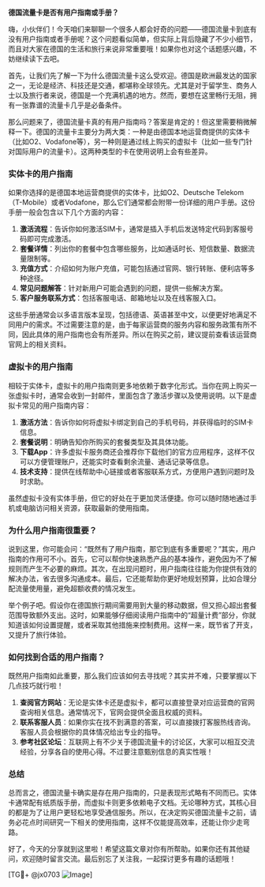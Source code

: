 **德国流量卡是否有用户指南或手册？**

嗨，小伙伴们！今天咱们来聊聊一个很多人都会好奇的问题——德国流量卡到底有没有用户指南或者手册呢？这个问题看似简单，但实际上背后隐藏了不少小细节，而且对大家在德国的生活和旅行来说非常重要哦！如果你也对这个话题感兴趣，不妨继续读下去吧。

首先，让我们先了解一下为什么德国流量卡这么受欢迎。德国是欧洲最发达的国家之一，无论是经济、科技还是交通，都堪称全球领先。尤其是对于留学生、商务人士以及旅行者来说，德国是一个充满机遇的地方。然而，要想在这里畅行无阻，拥有一张靠谱的流量卡几乎是必备条件。

那么问题来了，德国流量卡真的有用户指南吗？答案是肯定的！但这里需要稍微解释一下。德国的流量卡主要分为两大类：一种是由德国本地运营商提供的实体卡（比如O2、Vodafone等），另一种则是通过线上购买的虚拟卡（比如一些专门针对国际用户的流量卡）。这两种类型的卡在使用说明上会有些差异。

### **实体卡的用户指南**

如果你选择的是德国本地运营商提供的实体卡，比如O2、Deutsche Telekom（T-Mobile）或者Vodafone，那么它们通常都会附带一份详细的用户手册。这份手册一般会包含以下几个方面的内容：

1. **激活流程**：告诉你如何激活SIM卡，通常是插入手机后发送特定代码到客服号码即可完成激活。
2. **套餐详情**：列出你的套餐中包含哪些服务，比如通话时长、短信数量、数据流量限制等。
3. **充值方式**：介绍如何为账户充值，可能包括通过官网、银行转账、便利店等多种途径。
4. **常见问题解答**：针对新用户可能会遇到的问题，提供一些解决方案。
5. **客户服务联系方式**：包括客服电话、邮箱地址以及在线客服入口。

这些手册通常会以多语言版本呈现，包括德语、英语甚至中文，以便更好地满足不同用户的需求。不过需要注意的是，由于每家运营商的服务内容和服务政策有所不同，因此具体的用户指南也会有所差异。所以在购买之前，建议提前查看该运营商官网上的相关资料。

### **虚拟卡的用户指南**

相较于实体卡，虚拟卡的用户指南则更多地依赖于数字化形式。当你在网上购买一张虚拟卡时，通常会收到一封邮件，里面包含了激活步骤以及使用说明。以下是虚拟卡常见的用户指南内容：

1. **激活方法**：告诉你如何将虚拟卡绑定到自己的手机号码，并获得临时的SIM卡信息。
2. **套餐说明**：明确告知你所购买的套餐类型及其具体功能。
3. **下载App**：许多虚拟卡服务商还会推荐你下载他们的官方应用程序，这样不仅可以方便管理账户，还能实时查看剩余流量、通话记录等信息。
4. **技术支持**：提供在线帮助中心链接或者客服联系方式，方便用户遇到问题时及时求助。

虽然虚拟卡没有实体手册，但它的好处在于更加灵活便捷。你可以随时随地通过手机或电脑访问相关资源，获取最新的使用指南。

### **为什么用户指南很重要？**

说到这里，你可能会问：“既然有了用户指南，那它到底有多重要呢？”其实，用户指南的作用可不小。首先，它可以帮你快速熟悉产品的基本操作，避免因为不了解规则而产生不必要的麻烦。其次，在出现问题时，用户指南往往能为你提供有效的解决办法，省去很多沟通成本。最后，它还能帮助你更好地规划预算，比如合理分配流量使用量，避免超额收费的情况发生。

举个例子吧。假设你在德国旅行期间需要用到大量的移动数据，但又担心超出套餐范围导致额外支出。这时，如果能够仔细阅读用户指南中的“超量计费”部分，你就知道该如何设置提醒，或者采取其他措施来控制费用。这样一来，既节省了开支，又提升了旅行体验。

### **如何找到合适的用户指南？**

既然用户指南如此重要，那么我们应该如何去寻找呢？其实并不难，只要掌握以下几点技巧就行啦！

1. **查阅官方网站**：无论是实体卡还是虚拟卡，都可以直接登录对应运营商的官网查询相关信息。通常情况下，官网会提供全面且权威的资料。
2. **联系客服人员**：如果你实在找不到满意的答案，可以直接拨打客服热线咨询。客服人员会根据你的具体情况给出专业的指导。
3. **参考社区论坛**：互联网上有不少关于德国流量卡的讨论区，大家可以相互交流经验，分享各自的使用心得。不过要注意甄别信息的真实性哦！

### **总结**

总而言之，德国流量卡确实是存在用户指南的，只是表现形式略有不同而已。实体卡通常配有纸质版手册，而虚拟卡则更多依赖电子文档。无论哪种方式，其核心目的都是为了让用户更轻松地享受通信服务。所以，在决定购买德国流量卡之前，请务必花点时间研究一下相关的使用指南，这样不仅能提高效率，还能让你少走弯路。

好了，今天的分享就到这里啦！希望这篇文章对你有所帮助。如果你还有其他疑问，欢迎随时留言交流。最后别忘了关注我，一起探讨更多有趣的话题哦！

[TG💪+ @jx0703 ![Image](https://github.com/user-attachments/assets/dbca1d08-cadb-493c-b0ec-ad6f7a83f270)]